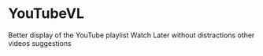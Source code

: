 # YouTubeVL
Better display of the YouTube playlist Watch Later without distractions other videos suggestions
